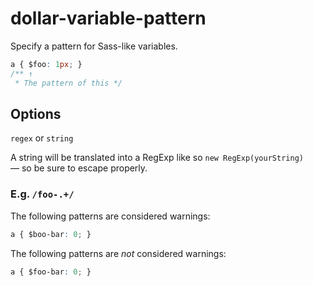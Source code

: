 # dollar-variable-pattern

Specify a pattern for Sass-like variables.

```css
a { $foo: 1px; }
/** ↑
 * The pattern of this */
```

## Options

`regex` or `string`

A string will be translated into a RegExp like so `new RegExp(yourString)` — so be sure to escape properly.

### E.g. `/foo-.+/`

The following patterns are considered warnings:

```css
a { $boo-bar: 0; }
```

The following patterns are *not* considered warnings:

```css
a { $foo-bar: 0; }
```
